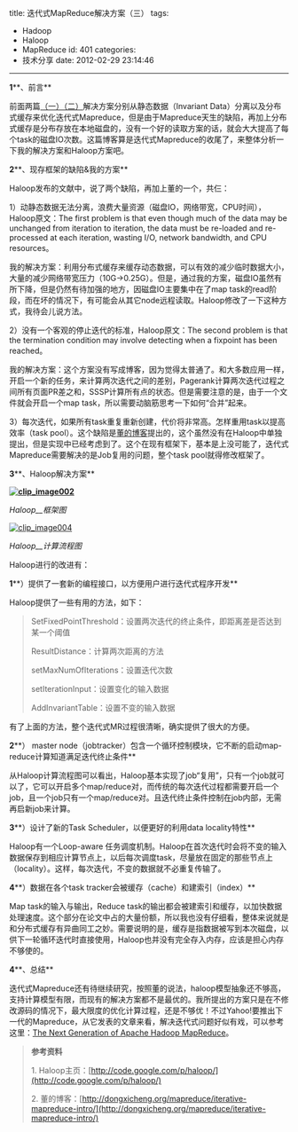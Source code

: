 title: 迭代式MapReduce解决方案（三）
tags:
  - Hadoop
  - Haloop
  - MapReduce
id: 401
categories:
  - 技术分享
date: 2012-02-29 23:14:46
---

**1****、前言**

前面两篇[（一）](http://www.hongweiyi.com/2012/02/mapred-optimize/)[（二）](http://www.hongweiyi.com/2012/02/iterative-mapred-distcache/)解决方案分别从静态数据（Invariant Data）分离以及分布式缓存来优化迭代式Mapreduce，但是由于Mapreduce天生的缺陷，再加上分布式缓存是分布存放在本地磁盘的，没有一个好的读取方案的话，就会大大提高了每个task的磁盘IO次数。这篇博客算是迭代式Mapreduce的收尾了，来整体分析一下我的解决方案和Haloop方案吧。

<!--more-->

**2****、现存框架的缺陷&amp;我的方案**

Haloop发布的文献中，说了两个缺陷，再加上董的一个，共仨：

1）动静态数据无法分离，浪费大量资源（磁盘IO，网络带宽，CPU时间），Haloop原文：The first problem is that even though much of the data may be unchanged from iteration to iteration, the data must be re-loaded and re-processed at each iteration, wasting I/O, network bandwidth, and CPU resources。

我的解决方案：利用分布式缓存来缓存动态数据，可以有效的减少临时数据大小，大量的减少网络带宽压力（10G-&gt;0.25G）。但是，通过我的方案，磁盘IO虽然有所下降，但是仍然有待加强的地方，因磁盘IO主要集中在了map task的read阶段，而在坏的情况下，有可能会从其它node远程读取。Haloop修改了一下这种方式，我待会儿说方法。

2）没有一个客观的停止迭代的标准，Haloop原文：The second problem is that the termination condition may involve detecting when a fixpoint has been reached。

我的解决方案：这个方案没有写成博客，因为觉得太普通了。和大多数应用一样，开启一个新的任务，来计算两次迭代之间的差别，Pagerank计算两次迭代过程之间所有页面PR差之和，SSSP计算所有点的状态。但是需要注意的是，由于一个文件就会开启一个map task，所以需要动脑筋思考一下如何“合并”起来。

3）每次迭代，如果所有task重复重新创建，代价将非常高。怎样重用task以提高效率（task pool）。这个缺陷是[董的博客](http://dongxicheng.org/mapreduce/iterative-mapreduce-intro/)提出的，这个虽然没有在Haloop中单独提出，但是实现中已经考虑到了。这个在现有框架下，基本是上没可能了，迭代式Mapreduce需要解决的是Job复用的问题，整个task pool就得修改框架了。

**3****、Haloop解决方案**

**[![clip_image002](/images/2012/02/clip_image002_thumb4.jpg "clip_image002")](/images/2012/02/clip_image0024.jpg)**

_Haloop__框架图_

[![clip_image004](/images/2012/02/clip_image004_thumb3.jpg "clip_image004")](/images/2012/02/clip_image0043.jpg)

_Haloop__计算流程图_

Haloop进行的改进有：

**1****）提供了一套新的编程接口，以方便用户进行迭代式程序开发**

Haloop提供了一些有用的方法，如下：
  > SetFixedPointThreshold：设置两次迭代的终止条件，即距离差是否达到某一个阈值
> 
> ResultDistance：计算两次距离的方法
> 
> setMaxNumOfIterations：设置迭代次数
> 
> setIterationInput：设置变化的输入数据
> 
> AddInvariantTable：设置不变的输入数据  

有了上面的方法，整个迭代式MR过程很清晰，确实提供了很大的方便。

**2****） master node（jobtracker）包含一个循环控制模块，它不断的启动map-reduce计算知道满足迭代终止条件**

从Haloop计算流程图可以看出，Haloop基本实现了job“复用”，只有一个job就可以了，它可以开启多个map/reduce对，而传统的每次迭代过程都需要开启一个job，且一个job只有一个map/reduce对。且迭代终止条件控制在job内部，无需再启新job来计算。

**3****）设计了新的Task Scheduler，以便更好的利用data locality特性**

Haloop有一个Loop-aware 任务调度机制。Haloop在首次迭代时会将不变的输入数据保存到相应计算节点上，以后每次调度task，尽量放在固定的那些节点上（locality）。这样，每次迭代，不变的数据就不必重复传输了。

**4****）数据在各个task tracker会被缓存（cache）和建索引（index）**

Map task的输入与输出，Reduce task的输出都会被建索引和缓存，以加快数据处理速度。这个部分在论文中占的大量份额，所以我也没有仔细看，整体来说就是和分布式缓存有异曲同工之妙。需要说明的是，缓存是指数据被写到本次磁盘，以供下一轮循环迭代时直接使用，Haloop也并没有完全存入内存，应该是担心内存不够使的。

**4****、总结**

迭代式Mapreduce还有待继续研究，按照董的说法，haloop模型抽象还不够高，支持计算模型有限，而现有的解决方案都不是最优的。我所提出的方案只是在不修改源码的情况下，最大限度的优化计算过程，还是不够优！不过Yahoo!要推出下一代的Mapreduce，从它发表的文章来看，解决迭代式问题好似有戏，可以参考这里：[The Next Generation of Apache Hadoop MapReduce](http://developer.yahoo.com/blogs/hadoop/posts/2011/02/mapreduce-nextgen/)。
  > **参考资料**
> 
> 1\. Haloop主页：[http://code.google.com/p/haloop/](http://code.google.com/p/haloop/)
> 
> 2\. 董的博客：[http://dongxicheng.org/mapreduce/iterative-mapreduce-intro/](http://dongxicheng.org/mapreduce/iterative-mapreduce-intro/)
